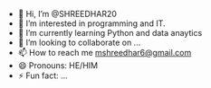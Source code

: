 - 👋 Hi, I’m @SHREEDHAR20
- 👀 I’m interested in programming and IT.
- 🌱 I’m currently learning Python and data anaytics
- 💞️ I’m looking to collaborate on ...
- 📫 How to reach me mshreedhar6@gmail.com
- 😄 Pronouns: HE/HIM
- ⚡ Fun fact: ...

<!---
SHREEDHAR20/SHREEDHAR20 is a ✨ special ✨ repository because its `README.md` (this file) appears on your GitHub profile.
You can click the Preview link to take a look at your changes.
--->
